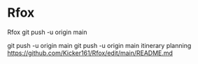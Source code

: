 # Rfox
Rfox
git push -u origin main

git push -u origin main
git push -u origin main
itinerary planning
https://github.com/Kicker161/Rfox/edit/main/README.md
